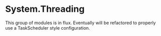 # System.Threading

This group of modules is in flux.  Eventually will be refactored to properly use a TaskScheduler style configuration.
